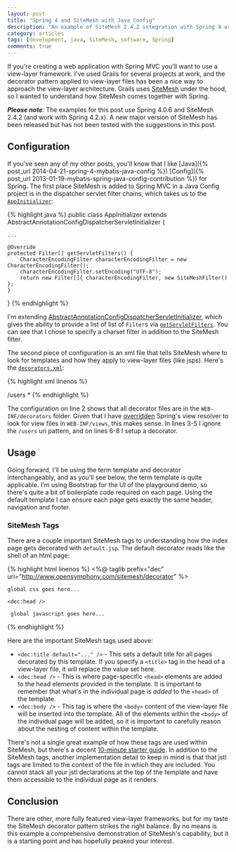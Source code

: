 ```yaml
---
layout: post
title: "Spring 4 and SiteMesh with Java Config"
description: "An example of SiteMesh 2.4.2 integration with Spring 4 using Java Config"
category: articles
tags: [development, java, SiteMesh, software, Spring]
comments: true
---
```


If you're creating a web application with Spring MVC you'll want to use a view-layer framework.  I've used Grails for several projects at work, and the decorator pattern applied to view-layer files has been a nice way to approach the view-layer architecture.  Grails uses [SiteMesh](http://wiki.sitemesh.org/wiki/display/sitemesh/Home) under the hood, so I wanted to understand how SiteMesh comes together with Spring.

***Please note***: The examples for this post use Spring 4.0.6 and SiteMesh 2.4.2 (and work with Spring 4.2.x). A new major version of SiteMesh has been released but has not been tested with the suggestions in this post.

## Configuration
If you've seen any of my other posts, you'll know that I like [Java]({% post_url 2014-04-21-spring-4-mybatis-java-config %}) [Config]({% post_url 2013-01-19-mybatis-spring-java-config-contribution %}) for Spring. The first place SiteMesh is added to Spring MVC in a Java Config project is in the dispatcher servlet filter chains, which takes us to the [`AppInitializer`](https://github.com/lanyonm/playground/blob/1e64796125afd93aa1f69f763c91c8dea7aaa935/src/main/java/org/lanyonm/playground/config/AppInitializer.java):

{% highlight java %}
public class AppInitializer extends AbstractAnnotationConfigDispatcherServletInitializer {

    ...

    @Override
    protected Filter[] getServletFilters() {
        CharacterEncodingFilter characterEncodingFilter = new CharacterEncodingFilter();
        characterEncodingFilter.setEncoding("UTF-8");
        return new Filter[]{ characterEncodingFilter, new SiteMeshFilter() };
    }
}
{% endhighlight %}

I'm extending [AbstractAnnotationConfigDispatcherServletInitializer](http://docs.spring.io/spring/docs/current/javadoc-api/org/springframework/web/servlet/support/AbstractAnnotationConfigDispatcherServletInitializer.html), which gives the ability to provide a list of list of `Filter`s via [`getServletFilters`](http://docs.spring.io/spring/docs/current/javadoc-api/org/springframework/web/servlet/support/AbstractDispatcherServletInitializer.html#getServletFilters--).  You can see that I chose to specify a charset filter in addition to the SiteMesh filter.

The second piece of configuration is an xml file that tells SiteMesh where to look for templates and how they apply to view-layer files (like jsps).  Here's the [`decorators.xml`](https://github.com/lanyonm/playground/blob/1e64796125afd93aa1f69f763c91c8dea7aaa935/src/main/webapp/WEB-INF/decorators.xml):

{% highlight xml linenos %}
<?xml version="1.0" encoding="UTF-8"?>
<decorators defaultdir="/WEB-INF/decorators/">
    <excludes>
        <pattern>/users</pattern>
    </excludes>
    <decorator name="default" page="default.jsp">
        <pattern>*</pattern>
    </decorator>
</decorators>
{% endhighlight %}

The configuration on line 2 shows that all decorator files are in the `WEB-INF/decorators` folder.  Given that I have [overridden](https://github.com/lanyonm/playground/blob/1e64796125afd93aa1f69f763c91c8dea7aaa935/src/main/java/org/lanyonm/playground/config/ViewResolver.java) Spring's view resolver to look for view files in `WEB-INF/views`, this makes sense.  In lines 3-5 I ignore the `/users` uri pattern, and on lines 6-8 I setup a decorator.

## Usage
Going forward, I'll be using the term template and decorator interchangeably, and as you'll see below, the term template is quite applicable.  I'm using Bootstrap for the UI of the playground demo, so there's quite a bit of boilerplate code required on each page.  Using the default template I can ensure each page gets exactly the same header, navigation and footer.

### SiteMesh Tags
There are a couple important SiteMesh tags to understanding how the index page gets decorated with `default.jsp`.  The default decorator reads like the shell of an html page:

{% highlight html linenos %}
<%@ taglib prefix="dec" uri="http://www.opensymphony.com/sitemesh/decorator" %>
<!doctype html>
<html class="no-js" lang="en">
<head>
    <meta charset="utf-8">
    <meta http-equiv="X-UA-Compatible" content="IE=edge">
    <title><dec:title default="playground" /></title>

    global css goes here...

    <dec:head />
</head>
<body>
    <div class="container">
        <dec:body />
    </div>

     global javascript goes here...

</body>
{% endhighlight %}

Here are the important SiteMesh tags used above:

* `<dec:title default="..." />` - This sets a default title for all pages decorated by this template.  If you specify a `<title>` tag in the head of a view-layer file, it will replace the value set here.
* `<dec:head />` - This is where page-specific `<head>` elements are added to the head elements provided in the template.  It is important to remember that what's in the individual page is _added_ to the `<head>` of the template.
* `<dec:body />` - This tag is where the `<body>` content of the view-layer file will be inserted into the template.  All of the elements within the `<body>` of the individual page will be added, so it is important to carefully reason about the nesting of content within the template.

There's not a single great example of how these tags are used within SiteMesh, but there's a decent [10-minute starter guide](http://wiki.sitemesh.org/wiki/display/sitemesh/SiteMesh+Adept+in+10+Minutes).  In addition to the SiteMesh tags, another implementation detail to keep in mind is that that jstl tags are limited to the context of the file in which they are included.  You cannot stack all your jstl declarations at the top of the template and have them accessible to the individual page as it renders.

## Conclusion
There are other, more fully featured view-layer frameworks, but for my taste the SiteMesh decorator pattern strikes the right balance.  By no means is this example a comprehensive demonstration of SiteMesh's capability, but it is a starting point and has hopefully peaked your interest.
